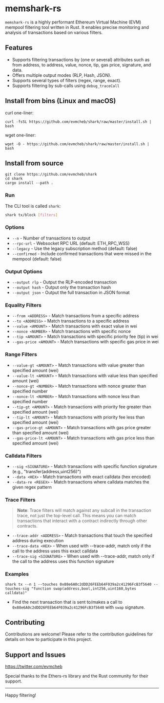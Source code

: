 # memshark-rs

`memshark-rs` is a highly performant Ethereum Virtual Machine (EVM) mempool filtering tool written in Rust. It enables precise monitoring and analysis of transactions based on various filters.

## Features

- Supports filtering transactions by (one or several) attributes such as from address, to address, value, nonce, tip, gas price, signature, and data.
- Offers multiple output modes (RLP, Hash, JSON).
- Supports several types of filters (regex, range, exact).
- Supports filtering by sub-calls using `debug_traceCall`

## Install from bins (Linux and macOS)

curl one-liner:

```
curl -fsSL https://github.com/evmcheb/shark/raw/master/install.sh | bash
```

wget one-liner:

```
wget -O - https://github.com/evmcheb/shark/raw/master/install.sh | bash
```

## Install from source

```
git clone https://github.com/evmcheb/shark
cd shark
cargo install --path .
```

### Run

The CLI tool is called `shark`:

```bash
shark tx/block [filters]
```

### Options
- `--n` - Number of transactions to output
- `--rpc-url` - Websocket RPC URL (default: ETH_RPC_WSS)
- `--legacy` - Use the legacy subscription method (default: false)
- `--confirmed` - Include confirmed transactions that were missed in the mempool (default: false)

### Output Options
- `--output rlp` - Output the RLP-encoded transaction
- `--output hash` - Output only the transaction hash
- `--output json` - Output the full transaction in JSON format

### Equality Filters
- `--from <ADDRESS>` - Match transactions from a specific address
- `--to <ADDRESS>` - Match transactions to a specific address
- `--value <AMOUNT>` - Match transactions with exact value in wei
- `--nonce <NUMBER>` - Match transactions with specific nonce
- `--tip <AMOUNT>` - Match transactions with specific priority fee (tip) in wei
- `--gas-price <AMOUNT>` - Match transactions with specific gas price in wei

### Range Filters
- `--value-gt <AMOUNT>` - Match transactions with value greater than specified amount (wei)
- `--value-lt <AMOUNT>` - Match transactions with value less than specified amount (wei)
- `--nonce-gt <NUMBER>` - Match transactions with nonce greater than specified number
- `--nonce-lt <NUMBER>` - Match transactions with nonce less than specified number
- `--tip-gt <AMOUNT>` - Match transactions with priority fee greater than specified amount (wei)
- `--tip-lt <AMOUNT>` - Match transactions with priority fee less than specified amount (wei)
- `--gas-price-gt <AMOUNT>` - Match transactions with gas price greater than specified amount (wei)
- `--gas-price-lt <AMOUNT>` - Match transactions with gas price less than specified amount (wei)

### Calldata Filters
- `--sig <SIGNATURE>` - Match transactions with specific function signature (e.g., "transfer(address,uint256)")
- `--data <HEX>` - Match transactions with exact calldata (hex encoded)
- `--data-re <REGEX>` - Match transactions where calldata matches the given regex pattern

### Trace Filters
> **Note**: Trace filters will match against any subcall in the transaction trace, not just the top-level call. This means you can match transactions that interact with a contract indirectly through other contracts.

- `--trace-addr <ADDRESS>` - Match transactions that touch the specified address during execution
- `--trace-data <HEX>` - When used with --trace-addr, match only if the call to the address uses this exact calldata
- `--trace-sig <SIGNATURE>` - When used with --trace-addr, match only if the call to the address uses this function signature

### Examples
```
shark tx --n 1 --touches 0x88e6A0c2dDD26FEEb64F039a2c41296FcB3f5640 --touches-sig "function swap(address,bool,int256,uint160,bytes calldata)"
```
- Find the next transaction that is sent to/makes a call to `0x88e6A0c2dDD26FEEb64F039a2c41296FcB3f5640` with `swap` signature.


Contributing
------------

Contributions are welcome! Please refer to the contribution guidelines for details on how to participate in this project.

Support and Issues
------------------

https://twitter.com/evmcheb

Special thanks to the Ethers-rs library and the Rust community for their support.

---

Happy filtering!